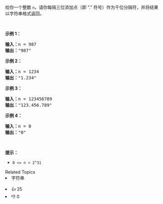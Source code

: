 <p>给你一个整数&nbsp;<code>n</code>，请你每隔三位添加点（即 "." 符号）作为千位分隔符，并将结果以字符串格式返回。</p>

<p>&nbsp;</p>

<p><strong>示例 1：</strong></p>

<pre><strong>输入：</strong>n = 987
<strong>输出：</strong>"987"
</pre>

<p><strong>示例 2：</strong></p>

<pre><strong>输入：</strong>n = 1234
<strong>输出：</strong>"1.234"
</pre>

<p><strong>示例 3：</strong></p>

<pre><strong>输入：</strong>n = 123456789
<strong>输出：</strong>"123.456.789"
</pre>

<p><strong>示例 4：</strong></p>

<pre><strong>输入：</strong>n = 0
<strong>输出：</strong>"0"
</pre>

<p>&nbsp;</p>

<p><strong>提示：</strong></p>

<ul> 
 <li><code>0 &lt;= n &lt; 2^31</code></li> 
</ul>

<div><div>Related Topics</div><div><li>字符串</li></div></div><br><div><li>👍 25</li><li>👎 0</li></div>